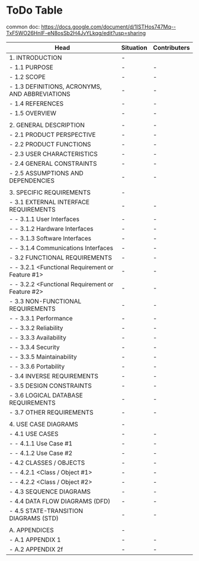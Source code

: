 # ToDo Table

common doc: https://docs.google.com/document/d/1lSTHos747Mq--TxF5WO26HnIF-eN8osSb2H4JvYLkqg/edit?usp=sharing

|Head                                               |Situation|Contributers|
|---------------------------------------------------|---------|------------|
|1. INTRODUCTION|-||
| - 1.1 PURPOSE|-|-|
| - 1.2 SCOPE|-|-|
| - 1.3 DEFINITIONS, ACRONYMS, AND ABBREVIATIONS|-|-|
| - 1.4 REFERENCES|-|-|
| - 1.5 OVERVIEW|-|-|
||||
| 2. GENERAL DESCRIPTION|-|-|
| - 2.1 PRODUCT PERSPECTIVE|-|-|
| - 2.2 PRODUCT FUNCTIONS|-|-|
| - 2.3 USER CHARACTERISTICS|-|-|
| - 2.4 GENERAL CONSTRAINTS|-|-|
| - 2.5 ASSUMPTIONS AND DEPENDENCIES|-|-|
||||
| 3. SPECIFIC REQUIREMENTS|-||
| - 3.1 EXTERNAL INTERFACE REQUIREMENTS|-|-|
| - - 3.1.1 User Interfaces|-|-|
| - - 3.1.2 Hardware Interfaces|-|-|
| - - 3.1.3 Software Interfaces|-|-|
| - - 3.1.4 Communications Interfaces|-|-|
| - 3.2 FUNCTIONAL REQUIREMENTS|-|-|
| - - 3.2.1 <Functional Requirement or Feature #1>|-|-|
| - - 3.2.2 <Functional Requirement or Feature #2>|-|-|
| - 3.3 NON-FUNCTIONAL REQUIREMENTS|-|-|
| - - 3.3.1 Performance|-|-|
| - - 3.3.2 Reliability|-|-|
| - - 3.3.3 Availability|-|-|
| - - 3.3.4 Security|-|-|
| - - 3.3.5 Maintainability|-|-|
| - - 3.3.6 Portability|-|-|
| - 3.4 INVERSE REQUIREMENTS|-|-|
| - 3.5 DESIGN CONSTRAINTS|-|-|
| - 3.6 LOGICAL DATABASE REQUIREMENTS|-|-|
| - 3.7 OTHER REQUIREMENTS|-|-|
||||
| 4. USE CASE DIAGRAMS|-||
| - 4.1 USE CASES|-|-|
| - - 4.1.1 Use Case #1|-|-|
| - - 4.1.2 Use Case #2|-|-|
| - 4.2 CLASSES / OBJECTS|-|-|
| - - 4.2.1 <Class / Object #1>|-|-|
| - - 4.2.2 <Class / Object #2>|-|-|
| - 4.3 SEQUENCE DIAGRAMS|-|-|
| - 4.4 DATA FLOW DIAGRAMS (DFD)|-|-|
| - 4.5 STATE-TRANSITION DIAGRAMS (STD)|-|-|
||||
| A. APPENDICES|-||
| - A.1 APPENDIX 1|-|-|
| - A.2 APPENDIX 2f|-|-|

